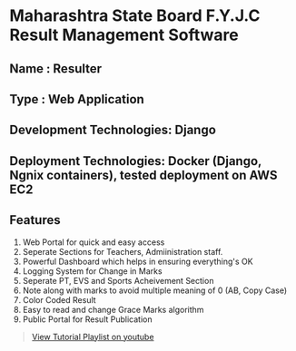 # Maharashtra State Board F.Y.J.C Result Management Software

## Name : Resulter
## Type : Web Application
## Development Technologies: Django
## Deployment Technologies: Docker (Django, Ngnix containers), tested deployment on AWS EC2
## Features
1. Web Portal for quick and easy access
2. Seperate Sections for Teachers, Admiinistration staff.
3. Powerful Dashboard which helps in ensuring everything's OK
4. Logging System for Change in Marks
5. Seperate PT, EVS and Sports Acheivement Section
6. Note along with marks to avoid multiple meaning of 0 (AB, Copy Case)
7. Color Coded Result
8. Easy to read and change Grace Marks algorithm
9. Public Portal for Result Publication

> [View Tutorial Playlist on youtube](https://www.youtube.com/playlist?list=PLuMtS1IwgTIRji67XOBiEitaAnvR_qA4k)

